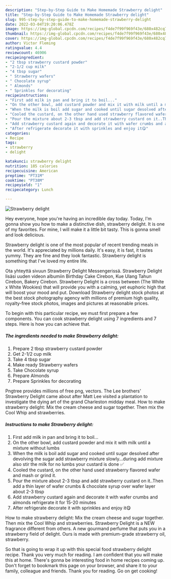 ```yaml
---
description: "Step-by-Step Guide to Make Homemade Strawberry delight"
title: "Step-by-Step Guide to Make Homemade Strawberry delight"
slug: 995-step-by-step-guide-to-make-homemade-strawberry-delight
date: 2022-03-04T19:20:06.478Z
image: https://img-global.cpcdn.com/recipes/f4de7f99f969f43e/680x482cq70/strawberry-delight-recipe-main-photo.jpg
thumbnail: https://img-global.cpcdn.com/recipes/f4de7f99f969f43e/680x482cq70/strawberry-delight-recipe-main-photo.jpg
cover: https://img-global.cpcdn.com/recipes/f4de7f99f969f43e/680x482cq70/strawberry-delight-recipe-main-photo.jpg
author: Victor Fleming
ratingvalue: 4.4
reviewcount: 46906
recipeingredient:
- "2 tbsp strawberry custard powder"
- "2-1/2 cup milk"
- "4 tbsp sugar"
- " Strawberry wafers"
- " Chocolate syrup"
- " Almonds"
- " Sprinkles for decorating"
recipeinstructions:
- "First add milk in pan and bring it to boil..."
- "On the other bowl, add custard powder and mix it with milk until a mixture without lumbs"
- "When the milk is boil add sugar and cooked until sugar desolved after devolving the sugar add strawberry mixture slowly...during add mixture also stir the milk for no lumbs your custard is done ✅"
- "Cooled the custard, on the other hand used strawberry flavored wafer and mash or grind it."
- "Pour the mixture about 2-3 tbsp and add strawberry custard on it..Then add a thin layer of wafer crumbs &amp; chocolate syrup over wafer layer about 2-3 tbsp"
- "Add strawberry custard again and decorate it with wafer crumbs and almonds refrigerate it for 15-20 minutes"
- "After refrigerate decorate it with sprinkles and enjoy it😋"
categories:
- Recipe
tags:
- strawberry
- delight

katakunci: strawberry delight 
nutrition: 185 calories
recipecuisine: American
preptime: "PT31M"
cooktime: "PT38M"
recipeyield: "1"
recipecategory: Lunch

---
```



![Strawberry delight](https://img-global.cpcdn.com/recipes/f4de7f99f969f43e/680x482cq70/strawberry-delight-recipe-main-photo.jpg)

Hey everyone, hope you're having an incredible day today. Today, I'm gonna show you how to make a distinctive dish, strawberry delight. It is one of my favorites. For mine, I will make it a little bit tasty. This is gonna smell and look delicious.

Strawberry delight is one of the most popular of recent trending meals in the world. It's appreciated by millions daily. It's easy, it is fast, it tastes yummy. They are fine and they look fantastic. Strawberry delight is something that I've loved my entire life.

Ota yhteyttä sivuun Strawberry Delight Messengerissä. Strawberry Delight lisäsi uuden videon albumiin Birthday Cake Cirebon, Kue Ulang Tahun Cirebon, Bakery Cirebon. Strawberry Delight is a cross between (The White x White Wookies) that will provide you with a calming, yet euphoric high that will boost your mood and put. Download Strawberry delight stock photos at the best stock photography agency with millions of premium high quality, royalty-free stock photos, images and pictures at reasonable prices.


To begin with this particular recipe, we must first prepare a few components. You can cook strawberry delight using 7 ingredients and 7 steps. Here is how you can achieve that.

<!--inarticleads1-->

##### The ingredients needed to make Strawberry delight:

1. Prepare 2 tbsp strawberry custard powder
1. Get 2-1/2 cup milk
1. Take 4 tbsp sugar
1. Make ready  Strawberry wafers
1. Take  Chocolate syrup
1. Prepare  Almonds
1. Prepare  Sprinkles for decorating


Pngtree provides millions of free png, vectors. The Lee brothers&#39; Strawberry Delight came about after Matt Lee visited a plantation to investigate the dying art of the grand Charleston midday meal. How to make strawberry delight: Mix the cream cheese and sugar together. Then mix the Cool Whip and strawberries. 

<!--inarticleads2-->

##### Instructions to make Strawberry delight:

1. First add milk in pan and bring it to boil...
1. On the other bowl, add custard powder and mix it with milk until a mixture without lumbs
1. When the milk is boil add sugar and cooked until sugar desolved after devolving the sugar add strawberry mixture slowly...during add mixture also stir the milk for no lumbs your custard is done ✅
1. Cooled the custard, on the other hand used strawberry flavored wafer and mash or grind it.
1. Pour the mixture about 2-3 tbsp and add strawberry custard on it..Then add a thin layer of wafer crumbs &amp; chocolate syrup over wafer layer about 2-3 tbsp
1. Add strawberry custard again and decorate it with wafer crumbs and almonds refrigerate it for 15-20 minutes
1. After refrigerate decorate it with sprinkles and enjoy it😋


How to make strawberry delight: Mix the cream cheese and sugar together. Then mix the Cool Whip and strawberries. Strawberry Delight is a NEW fragrance different from others. A new gourmand perfume that puts you in a strawberry field of delight. Ours is made with premium-grade strawberry oil, strawberry. 

So that is going to wrap it up with this special food strawberry delight recipe. Thank you very much for reading. I am confident that you will make this at home. There's gonna be interesting food in home recipes coming up. Don't forget to bookmark this page on your browser, and share it to your family, colleague and friends. Thank you for reading. Go on get cooking!
